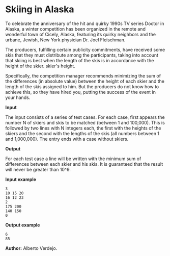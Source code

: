 # Skiing in Alaska

To celebrate the anniversary of the hit and quirky 1990s TV series Doctor in Alaska, a winter competition has been organized in the remote and wonderful town of Cicely, Alaska, featuring its quirky neighbors and the urbane, Jewish, New York physician Dr. Joel Fleischman.

The producers, fulfilling certain publicity commitments, have received some skis that they must distribute among the participants, taking into account that skiing is best when the length of the skis is in accordance with the height of the skier.
skier's height.

Specifically, the competition manager recommends minimizing the sum of the differences (in absolute value) between the height of each skier and the length of the skis assigned to him. But the producers do not know how to achieve this, so they have hired you, putting the success of the event in your hands.

**Input**

The input consists of a series of test cases. For each case, first appears the number N of skiers and skis to be matched (between 1 and 100,000). This is followed by two lines with N integers each, the first with the heights of the skiers and the second with the lengths of the skis (all numbers between 1 and 1,000,000). The entry ends with a case without skiers.

**Output**

For each test case a line will be written with the minimum sum of differences between each skier and his skis. It is guaranteed that the result will never be greater than 10^9.

**Input example**

    3
    10 15 20
    16 12 23
    2
    175 200
    140 150
    0

**Output example**

    6
    85
    
  **Author:** Alberto Verdejo.
